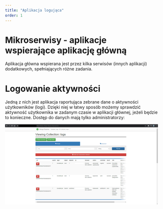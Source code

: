 ```yaml
---
title: "Aplikacja logująca"
order: 1
---
```


# Mikroserwisy - aplikacje wspierające aplikację główną

Aplikacja główna wspierana jest przez kilka serwisów (innych aplikacji) dodatkowych, spełniających różne  zadania.

# Logowanie aktywności

Jedną z nich jest aplikacja raportująca zebrane dane o aktywności użytkowników (logi). Dzięki niej w łatwy sposób możemy sprawdzić aktywność użytkownika w zadanym czasie w aplikacji głównej, jeżeli będzie to konieczne. Dostęp do danych mają tylko administratorzy:

![](../images/styp/mongo-express.png)
